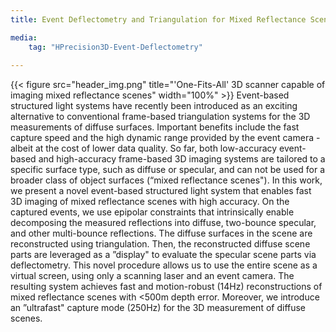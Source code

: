 ```yaml
---
title: Event Deflectometry and Triangulation for Mixed Reflectance Scenes

media:
    tag: "HPrecision3D-Event-Deflectometry"
    
---
```

{{< figure src="header_img.png" title="'One-Fits-All' 3D scanner capable of imaging mixed reflectance scenes" width="100%" >}}
Event-based structured light systems have recently been introduced as an exciting alternative to conventional frame-based triangulation systems for the 3D measurements of diffuse surfaces. Important benefits include the fast capture speed and the high dynamic range provided by the event camera - albeit at the cost of lower data quality. So far, both low-accuracy event-based and high-accuracy frame-based 3D imaging systems are tailored to a specific surface type, such as diffuse or specular, and can not be used for a broader class of object surfaces (“mixed reflectance scenes").  In this work, we present a novel event-based structured light system that enables fast 3D imaging of mixed reflectance scenes with high accuracy. On the captured events, we use epipolar constraints that intrinsically enable decomposing the measured reflections into diffuse, two-bounce specular, and other multi-bounce reflections. The diffuse surfaces in the scene are reconstructed using triangulation. Then, the reconstructed diffuse scene parts are leveraged as a ”display" to evaluate the specular scene parts via deflectometry.
This novel procedure allows us to use the entire scene as a virtual screen, using only a scanning laser and an event camera. The resulting system achieves fast and motion-robust (14Hz) reconstructions of mixed reflectance scenes with <500m depth error. Moreover, we introduce an ”ultrafast" capture mode (250Hz) for the 3D measurement of diffuse scenes.